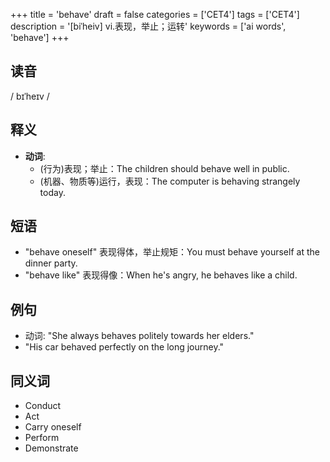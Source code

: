 +++
title = 'behave'
draft = false
categories = ['CET4']
tags = ['CET4']
description = '[biˈheiv] vi.表现，举止；运转'
keywords = ['ai words', 'behave']
+++

## 读音
/ bɪˈheɪv /

## 释义
- **动词**:
  - (行为)表现；举止：The children should behave well in public.
  - (机器、物质等)运行，表现：The computer is behaving strangely today.

## 短语
- "behave oneself" 表现得体，举止规矩：You must behave yourself at the dinner party.
- "behave like" 表现得像：When he's angry, he behaves like a child.

## 例句
- 动词: "She always behaves politely towards her elders."
- "His car behaved perfectly on the long journey."

## 同义词
- Conduct
- Act
- Carry oneself
- Perform
- Demonstrate
